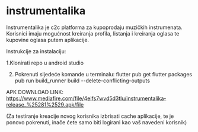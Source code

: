 # instrumentalika

Instrumentalika je c2c platforma za kupoprodaju muzičkih instrumenata. Korisnici imaju mogućnost kreiranja profila, listanja i kreiranja oglasa te kupovine oglasa putem aplikacije. 

Instrukcije za instalaciju:


1.Klonirati repo u android studio

2. Pokrenuti sljedeće komande u terminalu:
flutter pub get
flutter packages pub run build_runner build --delete-conflicting-outputs


APK DOWNLOAD LINK:
https://www.mediafire.com/file/4eifs7wvd5d3tlu/instrumentalika-release_%25281%2529.apk/file


(Za testiranje kreacije novog korisnika izbrisati cache aplikacije, te je ponovo pokrenuti, inače ćete samo biti logirani kao vaš navedeni korisnik)

